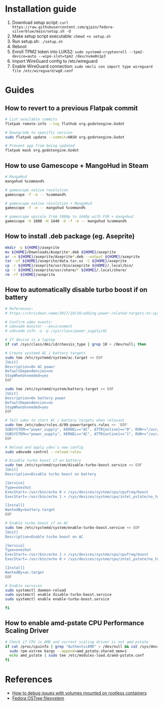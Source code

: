 # Installation guide
1. Download setup script: `curl https://raw.githubusercontent.com/gjpin/fedora-silverblue/main/setup.sh -O`
2. Make setup script executable: `chmod +x setup.sh`
3. Run setup.sh: `./setup.sh`
4. Reboot
5. Enroll TPM2 token into LUKS2: `sudo systemd-cryptenroll --tpm2-device=auto --wipe-slot=tpm2 /dev/nvme0n1p3`
6. Import WireGuard config to /etc/wireguard
7. Enable WireGuard connection: `sudo nmcli con import type wireguard file /etc/wireguard/wg0.conf`

# Guides
## How to revert to a previous Flatpak commit
```bash
# List available commits
flatpak remote-info --log flathub org.godotengine.Godot

# Downgrade to specific version
sudo flatpak update --commit=HASH org.godotengine.Godot

# Prevent app from being updated
flatpak mask org.godotengine.Godot
```

## How to use Gamescope + MangoHud in Steam
```bash
# MangoHud
mangohud %command%

# gamescope native resolution
gamescope -f -e -- %command%

# gamescope native resolution + MangoHud
gamescope -f -e -- mangohud %command%

# gamescope upscale from 1080p to 1440p with FSR + mangohud
gamescope -h 1080 -H 1440 -U -f -e -- mangohud %command%
```

## How to install .deb package (eg. Aseprite)
```bash
mkdir -p ${HOME}/aseprite
mv ${HOME}/Downloads/Aseprite*.deb ${HOME}/aseprite
ar -x ${HOME}/aseprite/Aseprite*.deb --output ${HOME}/aseprite
tar -xf ${HOME}/aseprite/data.tar.xz -C ${HOME}/aseprite
cp -r ${HOME}/aseprite/usr/bin/aseprite ${HOME}/.local/bin/
cp -r ${HOME}/aseprite/usr/share/* ${HOME}/.local/share/
rm -rf ${HOME}/aseprite
```

## How to automatically disable turbo boost if on battery
```bash
# References:
# https://chrisdown.name/2017/10/29/adding-power-related-targets-to-systemd.html

# Confirm udev events:
# udevadm monitor --environment
# udevadm info -a -p /sys/class/power_supply/AC

# If device is a laptop
if cat /sys/class/dmi/id/chassis_type | grep 10 > /dev/null; then

# Create systemd AC / battery targets
sudo tee /etc/systemd/system/ac.target << EOF
[Unit]
Description=On AC power
DefaultDependencies=no
StopWhenUnneeded=yes
EOF

sudo tee /etc/systemd/system/battery.target << EOF
[Unit]
Description=On battery power
DefaultDependencies=no
StopWhenUnneeded=yes
EOF

# Tell udev to start AC / battery targets when relevant
sudo tee /etc/udev/rules.d/99-powertargets.rules << 'EOF'
SUBSYSTEM=="power_supply", KERNEL=="AC", ATTR{online}=="0", RUN+="/usr/bin/systemctl start battery.target"
SUBSYSTEM=="power_supply", KERNEL=="AC", ATTR{online}=="1", RUN+="/usr/bin/systemctl start ac.target"
EOF

# Reload and apply udev's new config
sudo udevadm control --reload-rules

# Disable turbo boost if on battery 
sudo tee /etc/systemd/system/disable-turbo-boost.service << EOF
[Unit]
Description=Disable turbo boost on battery

[Service]
Type=oneshot
ExecStart=-/usr/bin/echo 0 > /sys/devices/system/cpu/cpufreq/boost
ExecStart=-/usr/bin/echo 1 > /sys/devices/system/cpu/intel_pstate/no_turbo

[Install]
WantedBy=battery.target
EOF

# Enable turbo boost if on AC 
sudo tee /etc/systemd/system/enable-turbo-boost.service << EOF
[Unit]
Description=Enable turbo boost on AC

[Service]
Type=oneshot
ExecStart=-/usr/bin/echo 1 > /sys/devices/system/cpu/cpufreq/boost
ExecStart=-/usr/bin/echo 0 > /sys/devices/system/cpu/intel_pstate/no_turbo

[Install]
WantedBy=ac.target
EOF

# Enable services
sudo systemctl daemon-reload
sudo systemctl enable disable-turbo-boost.service
sudo systemctl enable enable-turbo-boost.service

fi
```

## How to enable amd-pstate CPU Performance Scaling Driver
```bash
# Check if CPU is AMD and current scaling driver is not amd-pstate
if cat /proc/cpuinfo | grep "AuthenticAMD" > /dev/null && cat /sys/devices/system/cpu/cpu0/cpufreq/scaling_driver | grep -v "amd-pstate" > /dev/null; then
  sudo rpm-ostree kargs --append=amd_pstate.shared_mem=1
  echo amd_pstate | sudo tee /etc/modules-load.d/amd-pstate.conf
fi
```

# References
- [How to debug issues with volumes mounted on rootless containers](https://www.redhat.com/sysadmin/debug-rootless-podman-mounted-volumes)
- [Fedora OSTree filesystem](https://docs.fedoraproject.org/en-US/fedora-coreos/storage/#_mounted_filesystems)
